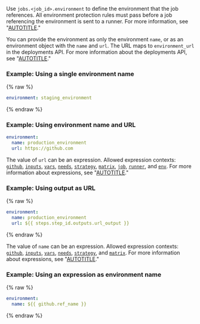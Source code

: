 Use `jobs.<job_id>.environment` to define the environment that the job references. All environment protection rules must pass before a job referencing the environment is sent to a runner. For more information, see "[AUTOTITLE](/actions/deployment/targeting-different-environments/using-environments-for-deployment)."

You can provide the environment as only the environment `name`, or as an environment object with the `name` and `url`. The URL maps to `environment_url` in the deployments API. For more information about the deployments API, see "[AUTOTITLE](/rest/repos#deployments)."

### Example: Using a single environment name
{% raw %}

```yaml
environment: staging_environment
```

{% endraw %}

### Example: Using environment name and URL

```yaml
environment:
  name: production_environment
  url: https://github.com
```

The value of `url` can be an expression. Allowed expression contexts: [`github`](/actions/learn-github-actions/contexts#github-context), [`inputs`](/actions/learn-github-actions/contexts#inputs-context), [`vars`](/actions/learn-github-actions/contexts#vars-context), [`needs`](/actions/learn-github-actions/contexts#needs-context), [`strategy`](/actions/learn-github-actions/contexts#strategy-context), [`matrix`](/actions/learn-github-actions/contexts#matrix-context), [`job`](/actions/learn-github-actions/contexts#job-context), [`runner`](/actions/learn-github-actions/contexts#runner-context), and [`env`](/actions/learn-github-actions/contexts#env-context). For more information about expressions, see "[AUTOTITLE](/actions/learn-github-actions/expressions)."

### Example: Using output as URL
{% raw %}

```yaml
environment:
  name: production_environment
  url: ${{ steps.step_id.outputs.url_output }}
```

{% endraw %}

The value of `name` can be an expression. Allowed expression contexts:  [`github`](/actions/learn-github-actions/contexts#github-context), [`inputs`](/actions/learn-github-actions/contexts#inputs-context), [`vars`](/actions/learn-github-actions/contexts#vars-context), [`needs`](/actions/learn-github-actions/contexts#needs-context), [`strategy`](/actions/learn-github-actions/contexts#strategy-context), and [`matrix`](/actions/learn-github-actions/contexts#matrix-context). For more information about expressions, see "[AUTOTITLE](/actions/learn-github-actions/expressions)."

### Example: Using an expression as environment name
{% raw %}

```yaml
environment:
  name: ${{ github.ref_name }}
```

{% endraw %}
